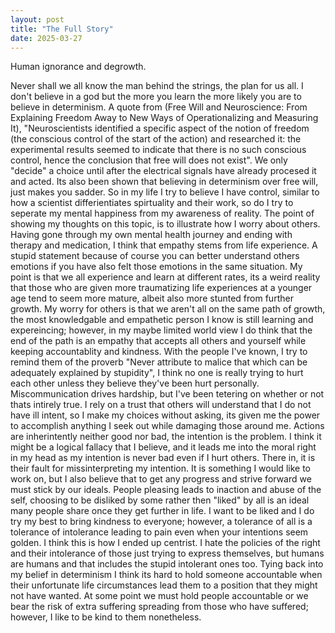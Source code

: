 ```yaml
---
layout: post
title: "The Full Story"
date: 2025-03-27
---
```


Human ignorance and degrowth. 

Never shall we all know the man behind the strings, the plan for us all. I don't believe in a god but the more you learn the more likely you are to believe in determinism. A quote from (Free Will and Neuroscience: From Explaining Freedom Away to New Ways of Operationalizing and Measuring It), "Neuroscientists identified a specific aspect of the notion of freedom (the conscious control of the start of the action) and researched it: the experimental results seemed to indicate that there is no such conscious control, hence the conclusion that free will does not exist". We only "decide" a choice until after the electrical signals have already procesed it and acted. Its also been shown that believing in determinism over free will, just makes you sadder. So in my life I try to believe I have control, similar to how a scientist differientiates spirtuality and their work, so do I try to seperate my mental happiness from my awareness of reality. 
The point of showing my thoughts on this topic, is to illustrate how I worry about others. Having gone through my own mental health journey and ending with therapy and medication, I think that empathy stems from life experience. A stupid statement because of course you can better understand others emotions if you have also felt those emotions in the same situation. My point is that we all experience and learn at different rates, its a weird reality that those who are given more traumatizing life experiences at a younger age tend to seem more mature, albeit also more stunted from further growth. My worry for others is that we aren't all on the same path of growth, the most knowledgable and empathetic person I know is still learning and expereincing; however, in my maybe limited world view I do think that the end of the path is an empathy that accepts all others and yourself while keeping accountablity and kindness. With the people I've known, I try to remind them of the proverb "Never attribute to malice that which can be adequately explained by stupidity", I think no one is really trying to hurt each other unless they believe they've been hurt personally. Miscommunication drives hardship, but I've been tetering on whether or not thats intirely true. I rely on a trust that others will understand that I do not have ill intent, so I make my choices without asking, its given me the power to accomplish anything I seek out while damaging those around me. Actions are inherintently neither good nor bad, the intention is the problem. I think it might be a logical fallacy that I believe, and it leads me into the moral right in my head as my intention is never bad even if I hurt others. There in, it is their fault for missinterpreting my intention. It is something I would like to work on, but I also believe that to get any progress and strive forward we must stick by our ideals. People pleasing leads to inaction and abuse of the self, choosing to be disliked by some rather then "liked" by all is an ideal many people share once they get further in life. I want to be liked and I do try my best to bring kindness to everyone; however, a tolerance of all is a tolerance of intolerance leading to pain even when your intentions seem golden. 
I think this is how I ended up centrist. I hate the policies of the right and their intolerance of those just trying to express themselves, but humans are humans and that includes the stupid intolerant ones too. Tying back into my belief in determinism I think its hard to hold someone accountable when their unfortunate life circumstances lead them to a position that they might not have wanted. At some point we must hold people accountable or we bear the risk of extra suffering spreading from those who have suffered; however, I like to be kind to them nonetheless. 
